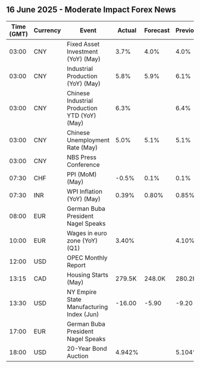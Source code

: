 ## 16 June 2025 - Moderate Impact Forex News

| Time (GMT) | Currency | Event | Actual | Forecast | Previous |
|------|----------|-------|--------|----------|----------|
| 03:00 | CNY | Fixed Asset Investment (YoY) (May) | 3.7% | 4.0% | 4.0% |
| 03:00 | CNY | Industrial Production (YoY) (May) | 5.8% | 5.9% | 6.1% |
| 03:00 | CNY | Chinese Industrial Production YTD (YoY) (May) | 6.3% |  | 6.4% |
| 03:00 | CNY | Chinese Unemployment Rate (May) | 5.0% | 5.1% | 5.1% |
| 03:00 | CNY | NBS Press Conference |  |  |  |
| 07:30 | CHF | PPI (MoM) (May) | -0.5% | 0.1% | 0.1% |
| 07:30 | INR | WPI Inflation (YoY) (May) | 0.39% | 0.80% | 0.85% |
| 08:00 | EUR | German Buba President Nagel Speaks |  |  |  |
| 10:00 | EUR | Wages in euro zone (YoY) (Q1) | 3.40% |  | 4.10% |
| 12:00 | USD | OPEC Monthly Report |  |  |  |
| 13:15 | CAD | Housing Starts (May) | 279.5K | 248.0K | 280.2K |
| 13:30 | USD | NY Empire State Manufacturing Index (Jun) | -16.00 | -5.90 | -9.20 |
| 17:00 | EUR | German Buba President Nagel Speaks |  |  |  |
| 18:00 | USD | 20-Year Bond Auction | 4.942% |  | 5.104% |
